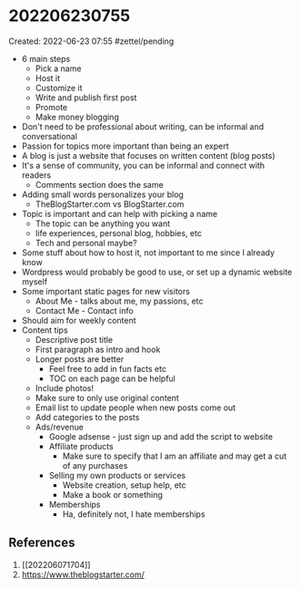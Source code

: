 # 202206230755
Created: 2022-06-23 07:55
#zettel/pending
- 6 main steps
	- Pick a name
	- Host it
	- Customize it
	- Write and publish first post
	- Promote
	- Make money blogging
- Don't need to be professional about writing, can be informal and conversational
- Passion for topics more important than being an expert
- A blog is just a website that focuses on written content (blog posts)
- It's a sense of community, you can be informal and connect with readers
	- Comments section does the same
- Adding small words personalizes your blog
	- TheBlogStarter.com vs BlogStarter.com
- Topic is important and can help with picking a name
	- The topic can be anything you want
	- life experiences, personal blog, hobbies, etc
	- Tech and personal maybe?
- Some stuff about how to host it, not important to me since I already know
- Wordpress would probably be good to use, or set up a dynamic website myself
- Some important static pages for new visitors
	- About Me - talks about me, my passions, etc
	- Contact Me - Contact info
- Should aim for weekly content
- Content tips
	- Descriptive post title
	- First paragraph as intro and hook
	- Longer posts are better
		- Feel free to add in fun facts etc
		- TOC on each page can be helpful
	- Include photos!
	- Make sure to only use original content
	- Email list to update people when new posts come out
	- Add categories to the posts
	- Ads/revenue
		- Google adsense - just sign up and add the script to website
		- Affiliate products
			- Make sure to specify that I am an affiliate and may get a cut of any purchases
		- Selling my own products or services
			- Website creation, setup help, etc
			- Make a book or something
		- Memberships
			- Ha, definitely not, I hate memberships

## References
1.  [[202206071704]]
2. https://www.theblogstarter.com/